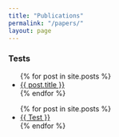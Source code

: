 ```yaml
---
title: "Publications"
permalink: "/papers/"
layout: page
---
```



### Tests

<ul>
  {% for post in site.posts %}
    <li>
      <a href="{{ post.url }}">{{ post.title }}</a>
    </li>
  {% endfor %}
</ul>

<ul>
  {% for post in site.posts %}
    <li>
      <a href="{{ post.url }}">{{ Test }}</a>
    </li>
  {% endfor %}
</ul>
